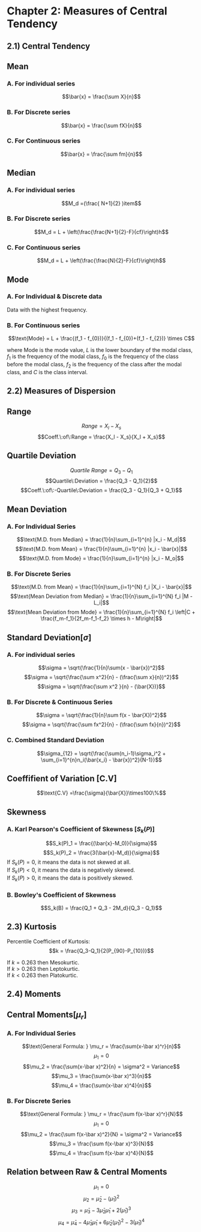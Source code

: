 # Chapter 2: Measures of Central Tendency

## 2.1) Central Tendency
## Mean
### A. For individual series
$$\bar{x} = \frac{\sum X}{n}$$
 ### B. For Discrete series
$$\bar{x} = \frac{\sum fX}{n}$$
 ### C. For Continuous series
$$\bar{x} = \frac{\sum fm}{n}$$

## Median
### A. For individual series
$$M_d =(\frac{ N+1}{2} )item$$

 ### B. For Discrete series

$$M_d = L + \left(\frac{\frac{N+1}{2}-F}{cf}\right)h$$


 ### C. For Continuous series
$$M_d = L + \left(\frac{\frac{N}{2}-F}{cf}\right)h$$



## Mode
### A. For Individual & Discrete data
Data with the highest frequency.

 ### B. For Continuous series
$$\text{Mode} = L + \frac{(f_1 - f_{0})}{(f_1 - f_{0})+(f_1 - f_{2})} \times C$$

where $\text{Mode}$ is the mode value, $L$ is the lower boundary of the modal class, $f_1$ is the frequency of the modal class, $f_{0}$ is the frequency of the class before the modal class, $f_2$ is the frequency of the class after the modal class, and $C$ is the class interval.

## 2.2) Measures of Dispersion

## Range
$$Range = X_l - X_s$$
$$Coeff.\:of\:Range = \frac{X_l - X_s}{X_l + X_s}$$

## Quartile Deviation
$$Quartile\:Range = Q_3 - Q_1$$
$$Quartile\:Deviation = \frac{Q_3 - Q_1}{2}$$
$$Coeff.\:of\:-Quartile\:Deviation = \frac{Q_3 - Q_1}{Q_3 + Q_1}$$

## Mean Deviation
### A. For Individual Series
$$\text{M.D. from Median} = \frac{1}{n}\sum_{i=1}^{n} |x_i - M_d|$$
$$\text{M.D. from Mean} = \frac{1}{n}\sum_{i=1}^{n} |x_i - \bar{x}|$$
$$\text{M.D. from Mode} = \frac{1}{n}\sum_{i=1}^{n} |x_i - M_o|$$

### B. For Discrete Series
$$\text{M.D. from Mean} = \frac{1}{n}\sum_{i=1}^{N} f_i |X_i - \bar{x}|$$
$$\text{Mean Deviation from Median} = \frac{1}{n}\sum_{i=1}^{N} f_i |M - L_i|$$
$$\text{Mean Deviation from Mode} = \frac{1}{n}\sum_{i=1}^{N} f_i \left|C + \frac{f_m-f_1}{2f_m-f_1-f_2} \times h - M\right|$$

## Standard Deviation[$\sigma$]
### A. For individual series
$$\sigma = \sqrt{\frac{1}{n}\sum(x - \bar{x})^2}$$
$$\sigma = \sqrt{\frac{\sum x^2}{n} - (\frac{\sum x}{n})^2}$$
$$\sigma = \sqrt{\frac{\sum x^2 }{n} - (\bar{X})}$$

### B. For Discrete & Continuous Series
$$\sigma = \sqrt{\frac{1}{n}\sum f(x - \bar{X})^2}$$
$$\sigma = \sqrt{\frac{\sum fx^2}{n} - (\frac{\sum fx}{n})^2}$$

### C. Combined Standard Deviation
$$\sigma_{12} = \sqrt{\frac{\sum(n_i-1)\sigma_i^2 + \sum_{i=1}^{n}n_i(\bar{x_i} - \bar{x})^2}{N-1}}$$

## Coeffifient of Variation [C.V]

$$\text{C.V} =\frac{\sigma}{\bar{X}}\times100\%$$

## Skewness

### A. Karl Pearson's Coefficient of Skewness [$S_k(P)$]
$$S_k(P)_1 = \frac{(\bar{x}-M_0)}{\sigma}$$
$$S_k(P)_2 = \frac{3(\bar{x}-M_d)}{\sigma}$$
If $S_k(P) = 0$, it means the data is not skewed at all.<br/>
If $S_k(P) < 0$, it means the data is negatively skewed. <br/>
If $S_k(P) > 0$, it means the data is positively skewed. 

### B. Bowley's Coefficient of Skewness
$$S_k(B) = \frac{Q_1 + Q_3 - 2M_d}{Q_3 - Q_1}$$


## 2.3) Kurtosis

Percentile Coefficient of Kurtosis:
$$k = \frac{Q_3-Q_1}{2(P_{90}-P_{10})}$$

If $k = 0.263$ then Mesokurtic.<br/>
If $k > 0.263$ then Leptokurtic.<br/>
If $k < 0.263$ then Platokurtic.<br/>

## 2.4) Moments
## Central Moments[$\mu_r$]
### A. For Individual Series
$$\text{General Formula: } \mu_r = \frac{\sum(x-\bar x)^r}{n}$$
$$\mu_1 = 0$$
$$\mu_2 = \frac{\sum(x-\bar x)^2}{n} = \sigma^2 = Variance$$
$$\mu_3 = \frac{\sum(x-\bar x)^3}{n}$$
$$\mu_4 = \frac{\sum(x-\bar x)^4}{n}$$

### B. For Discrete Series
$$\text{General Formula: } \mu_r = \frac{\sum f(x-\bar x)^r}{N}$$
$$\mu_1 = 0$$
$$\mu_2 = \frac{\sum f(x-\bar x)^2}{N} = \sigma^2 = Variance$$
$$\mu_3 = \frac{\sum f(x-\bar x)^3}{N}$$
$$\mu_4 = \frac{\sum f(x-\bar x)^4}{N}$$

## Relation between Raw & Central Moments

$$\mu_1 = 0 $$
$$\mu_2 = \bar\mu_2 - (\bar\mu_1)^2$$
$$\mu_3 = \bar\mu_3 - 3\bar\mu_2\bar\mu_1 +2(\bar\mu_1)^3$$
$$\mu_4 = \bar\mu_4 - 4\bar\mu_3\bar\mu_1 + 6\bar\mu_2(\bar\mu_1)^2 - 3(\bar\mu_1)^4$$


